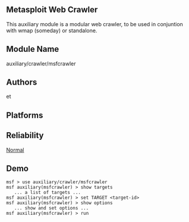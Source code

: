 ## Metasploit Web Crawler

This auxiliary module is a modular web crawler, to be used 
in conjuntion with wmap (someday) or standalone.


## Module Name
auxiliary/crawler/msfcrawler

## Authors
et





## Platforms


## Reliability
[Normal](https://github.com/rapid7/metasploit-framework/wiki/Exploit-Ranking)

## Demo

```
msf > use auxiliary/crawler/msfcrawler
msf auxiliary(msfcrawler) > show targets
   ... a list of targets ...
msf auxiliary(msfcrawler) > set TARGET <target-id>
msf auxiliary(msfcrawler) > show options
   ... show and set options ...
msf auxiliary(msfcrawler) > run
```
    
    